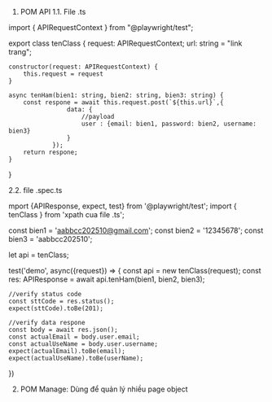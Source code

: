 1. POM API
1.1. File .ts

import { APIRequestContext } from "@playwright/test";

export class tenClass {
    request: APIRequestContext;
    url: string = "link trang";

    constructor(request: APIRequestContext) {
        this.request = request
    }

    async tenHam(bien1: string, bien2: string, bien3: string) {
        const respone = await this.request.post(`${this.url}`,{
                    data: {
                        //payload
                        user : {email: bien1, password: bien2, username: bien3}
                    }
                });
        return respone;
    }
}

2.2. file .spec.ts

mport {APIResponse, expect, test} from '@playwright/test';
import { tenClass } from 'xpath cua file .ts';

const bien1 = 'aabbcc202510@gmail.com';
const bien2 = '12345678';
const bien3 = 'aabbcc202510';

let api = tenClass;

test('demo', async({request}) => {
    const api = new tenClass(request);
    const res: APIResponse = await api.tenHam(bien1, bien2, bien3);

    //verify status code
    const sttCode = res.status();
    expect(sttCode).toBe(201);

    //verify data respone
    const body = await res.json();
    const actualEmail = body.user.email;
    const actualUseName = body.user.username;
    expect(actualEmail).toBe(email);
    expect(actualUseName).toBe(userName);
})

2. POM Manage: Dùng để quản lý nhiều page object

